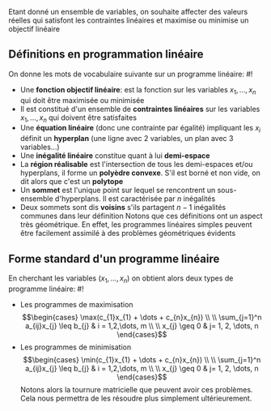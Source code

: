 Etant donné un ensemble de variables, on souhaite affecter des valeurs réelles qui satisfont les contraintes linéaires et maximise ou minimise un objectif linéaire

## Définitions en programmation linéaire
On donne les mots de vocabulaire suivante sur un programme linéaire: #!

- Une **fonction objectif linéaire**: est la fonction sur les variables $x_{1}, \dots, x_{n}$ qui doit être maximisée ou minimisée
- Il est constitué d'un ensemble de **contraintes linéaires** sur les variables $x_{1}, \dots, x_{n}$ qui doivent être satisfaites
- Une **équation linéaire** (donc une contrainte par égalité) impliquant les $x_{i}$ définit un **hyperplan** (une ligne avec 2 variables, un plan avec 3 variables…)
- Une **inégalité linéaire** constitue quant à lui **demi-espace**
- La **région réalisable** est l'intersection de tous les demi-espaces et/ou hyperplans, il forme un **polyèdre convexe**. S'il est borné et non vide, on dit alors que c'est un **polytope**
- Un **sommet** est l'unique point sur lequel se rencontrent un sous-ensemble d'hyperplans. Il est caractérisée par $n$ inégalités
- Deux sommets sont dis **voisins** s'ils partagent $n-1$ inégalités communes dans leur définition
Notons que ces définitions ont un aspect très géométrique. En effet, les programmes linéaires simples peuvent être facilement assimilé à des problèmes géométriques évidents

## Forme standard d'un programme linéaire
En cherchant les variables $(x_{1}, \dots, x_{n})$ on obtient alors deux types de programme linéaire: #!

- Les programmes de maximisation $$\begin{cases}
\max(c_{1}x_{1} + \dots + c_{n}x_{n})  \\ \\
\sum_{j=1}^n a_{ij}x_{j} \leq b_{j} & i = 1,2,\dots, m \\ \\
x_{j} \geq 0 & j= 1, 2, \dots, n 
\end{cases}$$
- Les programmes de minimisation $$\begin{cases}
\min(c_{1}x_{1} + \dots + c_{n}x_{n})  \\ \\
\sum_{j=1}^n a_{ij}x_{j} \leq b_{j} & i = 1,2,\dots, m \\ \\
x_{j} \geq 0 & j= 1, 2, \dots, n 
\end{cases}$$Notons alors la tournure matricielle que peuvent avoir ces problèmes. Cela nous permettra de les résoudre plus simplement ultérieurement.

